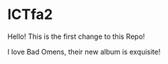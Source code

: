 # ICTfa2

Hello! This is the first change to this Repo! 

I love Bad Omens, their new album is exquisite!
